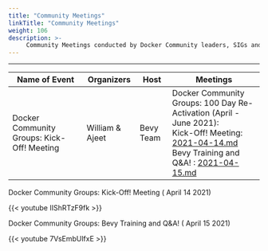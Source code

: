 ```yaml
---
title: "Community Meetings"
linkTitle: "Community Meetings"
weight: 106
description: >-
     Community Meetings conducted by Docker Community leaders, SIGs and task forces 
---
```


---

| Name of Event    |  Organizers     |    Host | Meetings |
|-----------|-----------------|----------------|----------------|
| Docker Community Groups: Kick-Off! Meeting | William & Ajeet | Bevy Team | Docker Community Groups: 100 Day Re-Activation (April - June 2021):<br>  Kick-Off! Meeting: [2021-04-14.md]()<br> Bevy Training and Q&A! : [2021-04-15.md]() 






<div class="-bg-primary p-3 display-4">Docker Community Groups: Kick-Off! Meeting ( April 14 2021)</div>

{{< youtube IIShRTzF9fk >}}

<div class="-bg-primary p-3 display-4">Docker Community Groups: Bevy Training and Q&A! ( April 15 2021)</div>


{{< youtube 7VsEmbUlfxE >}}













